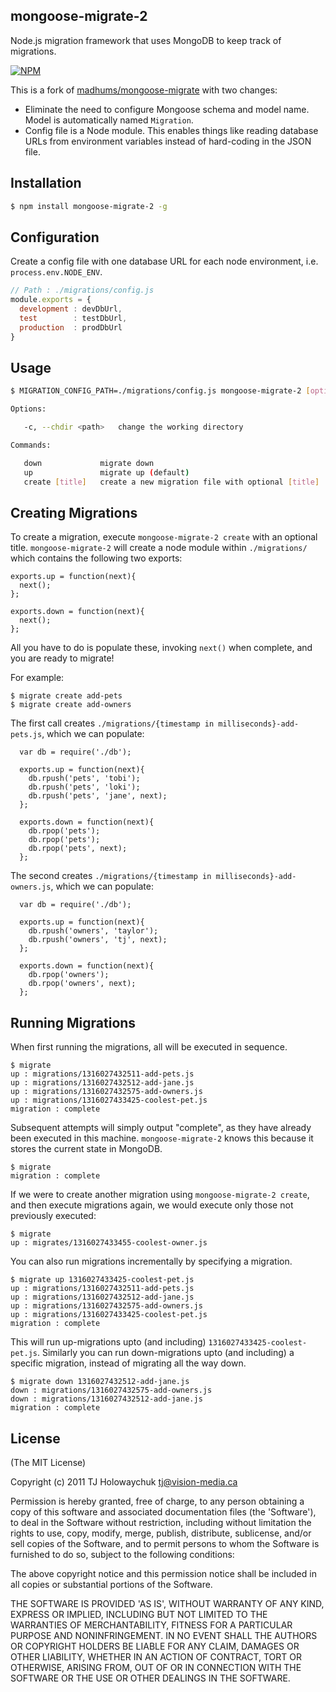 ## mongoose-migrate-2

Node.js migration framework that uses MongoDB to keep track of migrations.

[![NPM](https://nodei.co/npm/mongoose-migrate-2.png?compact=true)](https://www.npmjs.com/package/mongoose-migrate-2)

This is a fork of [madhums/mongoose-migrate](https://github.com/madhums/mongoose-migrate) with two changes:

* Eliminate the need to configure Mongoose schema and model name. Model is automatically named `Migration`.
* Config file is a Node module. This enables things like reading database URLs from environment variables instead of hard-coding in the JSON file.

## Installation

```sh
$ npm install mongoose-migrate-2 -g
```
## Configuration

Create a config file with one database URL for each node environment, i.e. `process.env.NODE_ENV`.

```js
// Path : ./migrations/config.js
module.exports = {
  development : devDbUrl,
  test        : testDbUrl,
  production  : prodDbUrl
}
```

## Usage

```sh
$ MIGRATION_CONFIG_PATH=./migrations/config.js mongoose-migrate-2 [options] [command]

Options:

   -c, --chdir <path>   change the working directory

Commands:

   down             migrate down
   up               migrate up (default)
   create [title]   create a new migration file with optional [title]
```

## Creating Migrations

To create a migration, execute `mongoose-migrate-2 create` with an optional title. `mongoose-migrate-2` will create a node module within `./migrations/` which contains the following two exports:

    exports.up = function(next){
      next();
    };

    exports.down = function(next){
      next();
    };

All you have to do is populate these, invoking `next()` when complete, and you are ready to migrate!

For example:

    $ migrate create add-pets
    $ migrate create add-owners

The first call creates `./migrations/{timestamp in milliseconds}-add-pets.js`, which we can populate:

      var db = require('./db');

      exports.up = function(next){
        db.rpush('pets', 'tobi');
        db.rpush('pets', 'loki');
        db.rpush('pets', 'jane', next);
      };

      exports.down = function(next){
        db.rpop('pets');
        db.rpop('pets');
        db.rpop('pets', next);
      };

The second creates `./migrations/{timestamp in milliseconds}-add-owners.js`, which we can populate:

      var db = require('./db');

      exports.up = function(next){
        db.rpush('owners', 'taylor');
        db.rpush('owners', 'tj', next);
      };

      exports.down = function(next){
        db.rpop('owners');
        db.rpop('owners', next);
      };

## Running Migrations

When first running the migrations, all will be executed in sequence.

    $ migrate
    up : migrations/1316027432511-add-pets.js
    up : migrations/1316027432512-add-jane.js
    up : migrations/1316027432575-add-owners.js
    up : migrations/1316027433425-coolest-pet.js
    migration : complete

Subsequent attempts will simply output "complete", as they have already been executed in this machine. `mongoose-migrate-2` knows this because it stores the current state in MongoDB.

    $ migrate
    migration : complete

If we were to create another migration using `mongoose-migrate-2 create`, and then execute migrations again, we would execute only those not previously executed:

    $ migrate
    up : migrates/1316027433455-coolest-owner.js

You can also run migrations incrementally by specifying a migration.

    $ migrate up 1316027433425-coolest-pet.js
    up : migrations/1316027432511-add-pets.js
    up : migrations/1316027432512-add-jane.js
    up : migrations/1316027432575-add-owners.js
    up : migrations/1316027433425-coolest-pet.js
    migration : complete

This will run up-migrations upto (and including) `1316027433425-coolest-pet.js`. Similarly you can run down-migrations upto (and including) a specific migration, instead of migrating all the way down.

    $ migrate down 1316027432512-add-jane.js
    down : migrations/1316027432575-add-owners.js
    down : migrations/1316027432512-add-jane.js
    migration : complete

## License

(The MIT License)

Copyright (c) 2011 TJ Holowaychuk <tj@vision-media.ca>

Permission is hereby granted, free of charge, to any person obtaining a copy of this software and associated documentation files (the 'Software'), to deal in the Software without restriction, including without limitation the rights to use, copy, modify, merge, publish, distribute, sublicense, and/or sell copies of the Software, and to permit persons to whom the Software is furnished to do so, subject to the following conditions:

The above copyright notice and this permission notice shall be included in all copies or substantial portions of the Software.

THE SOFTWARE IS PROVIDED 'AS IS', WITHOUT WARRANTY OF ANY KIND, EXPRESS OR IMPLIED, INCLUDING BUT NOT LIMITED TO THE WARRANTIES OF MERCHANTABILITY, FITNESS FOR A PARTICULAR PURPOSE AND NONINFRINGEMENT. IN NO EVENT SHALL THE AUTHORS OR COPYRIGHT HOLDERS BE LIABLE FOR ANY CLAIM, DAMAGES OR OTHER LIABILITY, WHETHER IN AN ACTION OF CONTRACT, TORT OR OTHERWISE, ARISING FROM, OUT OF OR IN CONNECTION WITH THE SOFTWARE OR THE USE OR OTHER DEALINGS IN THE SOFTWARE.
